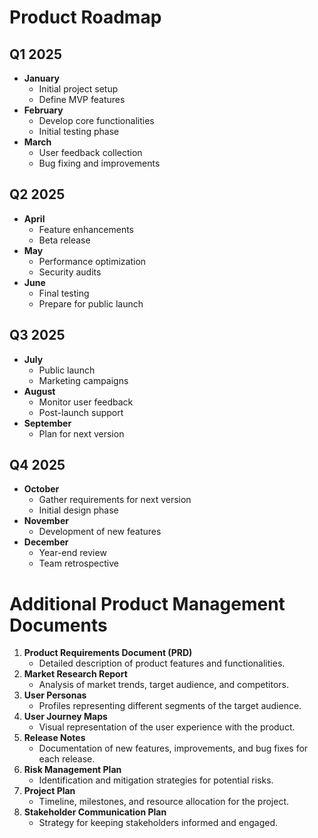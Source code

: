 # Product Roadmap

## Q1 2025
- **January**
    - Initial project setup
    - Define MVP features
- **February**
    - Develop core functionalities
    - Initial testing phase
- **March**
    - User feedback collection
    - Bug fixing and improvements

## Q2 2025
- **April**
    - Feature enhancements
    - Beta release
- **May**
    - Performance optimization
    - Security audits
- **June**
    - Final testing
    - Prepare for public launch

## Q3 2025
- **July**
    - Public launch
    - Marketing campaigns
- **August**
    - Monitor user feedback
    - Post-launch support
- **September**
    - Plan for next version

## Q4 2025
- **October**
    - Gather requirements for next version
    - Initial design phase
- **November**
    - Development of new features
- **December**
    - Year-end review
    - Team retrospective

# Additional Product Management Documents

1. **Product Requirements Document (PRD)**
     - Detailed description of product features and functionalities.
2. **Market Research Report**
     - Analysis of market trends, target audience, and competitors.
3. **User Personas**
     - Profiles representing different segments of the target audience.
4. **User Journey Maps**
     - Visual representation of the user experience with the product.
5. **Release Notes**
     - Documentation of new features, improvements, and bug fixes for each release.
6. **Risk Management Plan**
     - Identification and mitigation strategies for potential risks.
7. **Project Plan**
     - Timeline, milestones, and resource allocation for the project.
8. **Stakeholder Communication Plan**
     - Strategy for keeping stakeholders informed and engaged.
